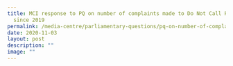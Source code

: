 ```yaml
---
title: MCI response to PQ on number of complaints made to Do Not Call Registry
  since 2019
permalink: /media-centre/parliamentary-questions/pq-on-number-of-complaints-made-to-do-not-call-registry/
date: 2020-11-03
layout: post
description: ""
image: ""
---
```


